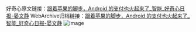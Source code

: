 好奇心原文链接：[跟着苹果的脚步，Android 的支付也火起来了_智能_好奇心日报-晏文静](https://www.qdaily.com/articles/3344.html)
WebArchive归档链接：[跟着苹果的脚步，Android 的支付也火起来了_智能_好奇心日报-晏文静](http://web.archive.org/web/20190623152020/https://www.qdaily.com/articles/3344.html)
![image](http://ww3.sinaimg.cn/large/007d5XDpgy1g3vcfrju6pj30u02el1kx)